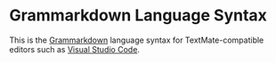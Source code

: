 # Grammarkdown Language Syntax
This is the [Grammarkdown](http://github.com/rbuckton/grammarkdown) language syntax for TextMate-compatible editors such as [Visual Studio Code](http://code.visualstudio.com).
